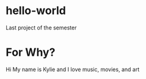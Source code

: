 # hello-world
Last project of the semester

<h1>For Why?</h1>
<p>Hi My name is Kylie and I love music, movies, and art</p>
